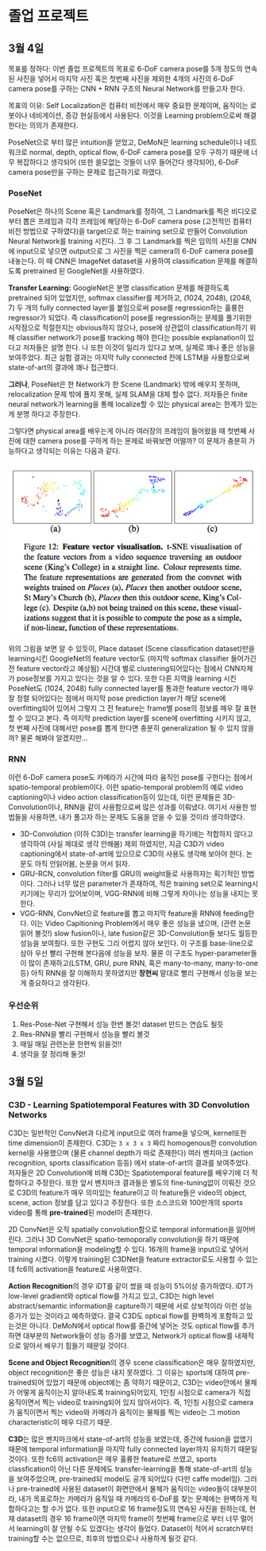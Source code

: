 # 졸업 프로젝트

## 3월 4일
목표를 정하다: 이번 졸업 프로젝트의 목표로 6-DoF camera pose를 5개 정도의 연속된 사진을 넣어서 마지막 사진 혹은 첫번째 사진을 제외한 4개의 사진의 6-DoF camera pose를 구하는 CNN + RNN 구조의 Neural Network를 만들고자 한다. 

목표의 이유: Self Localization은 컴퓨터 비전에서 매우 중요한 문제이며, 움직이는 로봇이나 네비게이션, 증강 현실등에서 사용된다. 이것을 Learning problem으로써 해결한다는 의의가 존재한다.

PoseNet으로 부터 많은 intuition을 얻었고, DeMoN은 learning schedule이나 네트워크로 normal, depth, optical flow, 6-DoF camera pose를 모두 구하기 때문에 너무 복잡하다고 생각되어 (또한 쓸모없는 것들이 너무 들어간다 생각되어), 6-DoF camera pose만을 구하는 문제로 접근하기로 하였다.

### PoseNet
PoseNet은 하나의  Scene 혹은 Landmark를 정하여, 그 Landmark를 찍은 비디오로부터 뽑은 프레임과 각각 프레임에 해당하는 6-DoF camera pose (고전적인 컴퓨터 비전 방법으로 구하였다)을 target으로 하는 training set으로 만들어 Convolution Neural Network를 training 시킨다. 그 후 그 Landmark를 찍은 임의의 사진을 CNN에 input으로 넣으면 output으로 그 사진을 찍은 camera의 6-DoF camera pose를 내놓는다. 이 때 CNN은 ImageNet dataset을 사용하여 classification 문제를 해결하도록 pretrained 된 GoogleNet을 사용하였다.

**Transfer Learning:** GoogleNet은 분명 classification 문제를 해결하도록 pretrained 되어 있었지만, softmax classifier를 제거하고, (1024, 2048), (2048, 7) 두 개의 fully connected layer를 붙임으로써 pose를 regression하는 훌륭한  regressor가 되었다. 즉 classification이 pose를 regression하는 문제를 풀기위한 시작점으로 적절한지는 obvious하지 않으나, pose에 상관없이 classification하기 위해 classifier network가 pose를 tracking 해야 한다는 possible explanation이 있다고 저자들은 설명 한다. 나 또한 이것이 일리가 있다고 보며, 실제로 꽤나 좋은 성능을 보여주었다. 최근 실험 결과는 마지막 fully connected 전에 LSTM을 사용함으로써 state-of-art의 결과에 꽤나 접근했다.

**그러나**, PoseNet은 한 Network가  한 Scene (Landmark) 밖에 배우지 못하며, relocalization 문제 밖에 풀지 못해, 실제 SLAM을 대체 할수 없다. 저자들은 finite neural network가 learning을 통해 localize할 수 있는 physical area는 한계가 있는게 분명 하다고 주장한다.

그렇다면 physical area를 배우는게 아니라 여러장의 프레임이 들어왔을 때 첫번째 사진에 대한 camera pose를 구하게 하는 문제로 바꿔보면 어떨까? 이 문제가 충분히 가능하다고 생각되는 이유는 다음과 같다.

![PoseNet](./Picture/PoseNet.png)

위의 그림을 보면 알 수 있듯이, Place dataset (Scene classification dataset)만을 learning시킨 GoogleNet의 feature vector도 (마지막 softmax classifier 들어가긴 전 feature vector라고 예상됨) 시간대 별로 clustering되어있다는 점에서 CNN자체가 pose정보를 가지고 있다는 것을 알 수 있다. 또한 다른 지역을 learning 시킨 PoseNet도 (1024, 2048) fully connected layer를 통과한 feature vector가  매우 잘 정렬 되어있다는 점에서 마지막 pose prediction layer가 해당 scene에 overfitting되어 있어서 그렇지 그 전 feature는
frame별 pose의 정보를 매우 잘 표현할 수 있다고 본다. 즉 마지막 prediction layer를 scene에 overfitting 시키지 않고, 첫 번째 사진에 대해서만 pose를 뽑게 한다면 충분히 generalization 될 수 있지 않을까? 물론 해봐야 알겠지만...

### RNN
이런 6-DoF camera pose도 카메라가 시간에 따라 움직인 pose를 구한다는 점에서 spatio-temporal problem이다. 이런  spatio-temporal problem의 예로 video captioning이나 video action classification등이 있는데, 이런 문제들은 3D-Convolution이나, RNN을 같이 사용함으로써 많은 성과를 이뤄냈다. 여기서 사용한 방법들을 사용하면, 내가 풀고자 하는 문제도 도움을 얻을 수 있을 것이라 생각하였다. 

* 3D-Convolution (이하 C3D)는 transfer learning을 하기에는 적합하지 않다고 생각하여 (사실 제대로 생각 안해봄) 제외 하였지만, 지금 C3D가 video captioning에서 state-of-art에 있으므로 C3D의 사용도 생각해 보아야 한다. 논문도 아직 안읽어봄, 논문을 어서 읽자.
* GRU-RCN, convolution filter를 GRU의 weight들로 사용하자는 획기적인 방법이다. 그러나 너무 많은 parameter가 존재하여, 적은 training set으로 learning시키기에는 무리가 있어보이며, VGG-RNN에 비해 그렇게 차이나는 성능을 내지는 못한다.
* VGG-RNN, ConvNet으로 feature를 뽑고 마지막 feature을 RNN에 feeding한다. 이는 Video Capitioning Problem에서 매우 좋은 성능을 냈으며, (관련 논문 읽어 볼것!) slow fusion이나, late fusion같은 3D-Convolution들 보다도 월등한 성능을 보여줬다. 또한 구현도 그리 어렵지 않아 보인다. 이 구조를 base-line으로 삼아 우선 빨리 구현해 본다음에 성능을 보자. 물론 이 구조도 hyper-parameter들이 많이 존재하고(LSTM, GRU, pure RNN, 혹은 many-to-many, many-to-one등) 아직 RNN을 잘 이해하지 못하였지만 **창현씨** 말대로 빨리 구현해서 성능을 보는게 중요하다고 생각된다. 

### 우선순위
1. Res-Pose-Net 구현해서 성능 한번 볼것! dataset 만드는 연습도 될듯
2. Res-RNN을 빨리 구현해서 성능을 빨리 볼것 
3. 매일 매일 관련논문 한편씩 읽을것!!
4. 생각을 잘 정리해 둘것!

## 3월 5일
### C3D - Learning Spatiotemporal Features with 3D Convolution Networks
C3D는 일반적인 ConvNet과 다르게 input으로 여러 frame을 넣으며, kernel또한 time dimension이 존재한다. C3D는 `3 x 3 x 3` 짜리 homogenous한 convolution kernel을 사용했으며 (물론 channel depth가 따로 존재한다) 여러 벤치마크 (action recognition, sports classification 등등) 에서 state-of-art의 결과를 보여주었다. 저자들은 2D Convolution에 비해 C3D는 Spatiotemporal feature를 배우기에 더 적합하다고 주장한다. 또한 앞서 벤치마크 결과들은 별도의 fine-tuning없이 이뤄진 것으로 C3D의 feature가 매우 의미있는 feature이고 이 feature들은 video의 object, scene, action 정보를 담고 있다고 주장한다. 또한 소스코드와 100만개의 sports video를 통해  **pre-trained**된 model이 존재한다.

2D ConvNet은 오직 spatially convolution함으로 temporal information을 잃어버린다. 그러나 3D ConvNet은 spatio-temoporally convolution을 하기 때문에 temporal information을 modeling할 수 있다. 16개의 frame을 input으로 넣어서 training 시켰다. 이렇게 training된 C3DNet을 feature extractor로도 사용할 수 있는데 fc6의 activation을 feature로 사용하였다.

**Action Recognition**의 경우 iDT를 같이 썼을 때 성능이 5%이상 증가하였다. iDT가 low-level gradient와 optical flow를 가지고 있고, C3D는 high level abstract/semantic information을 capture하기 때문에 서로 상보적이라 이런 성능 증가가 있는 것이라고 예측하였다. 결국 C3D도 optical flow를 완벽하게 포함하고 있는것은 아니다. DeMoN에서 optical flow를 중간에 넣어논 것도 optical flow를 추가하면 대부분의 Network들이 성능 증가를 보였고, Network가 optical flow를 내재적으로 알아서 배우기 힘들기 때문일 것이다.

**Scene and Object Recognition**의 경우 scene classification은 매우 잘하였지만, object recognition은 좋은 성능은 내지 못하였다. 그 이유는 sports에 대하여 pre-trained되어 있었기 때문에 object에는 좀 약하기 때문이고, C3D는 video안에서 물체가 어떻게 움직이는지 알아내도록 training되어있지, 1인칭 시점으로 camera가 직접 움직이면서 찍는 video로 training되어 있지 않아서이다. 즉, 1인칭 시점으로 camera가 움직이면서 찍는 video와 카메라가 움직이는 물체를 찍는 video는 그 motion characteristic이 매우 다르기 때문.

**C3D**는 많은 벤치마크에서 state-of-art의 성능을 보였는데, 중간에 fusion을 없앴기 때문에 temporal information을 마지막 fully connected layer까지 유지하기 때문일 것이다. 또한 fc6의 activation은 매우 훌륭한 feature로 쓰였고, sports classfication이 아닌 다른 문제에도 transfer-learning을 통해 state-of-art의 성능을 보여주었으며, pre-trained되 model도 공개 되어있다 (다만 caffe model임). 그러나 pre-trained에 사용된  dataset이 화면안에서 물체가 움직이는 video들이 대부분이라, 내가 목표로하는 카메라가 움직일 때 카메라의 6-DoF를 찾는 문제에는 완벽하게 적합하다고는 할 수가 없다. 또한 input으로 16 frame정도의 연속된 사진을 원하는데, 현재 dataset의 경우 16 frame이면 마지막 frame이 첫번째 frame으로 부터 너무 멀어서  learning이 잘 안될 수도 있겠다는 생각이 들었다. Dataset이 적어서 scratch부터 training할 수는 없으므로, 최후의 방법으로나 사용하게 될것 같다. 